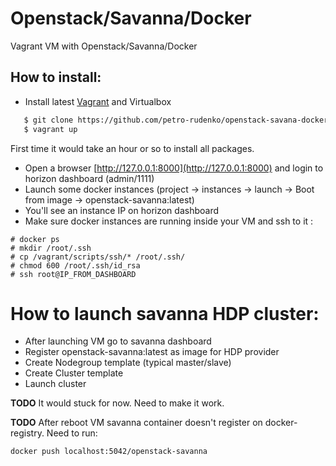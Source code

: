 # Openstack/Savanna/Docker

Vagrant VM with Openstack/Savanna/Docker

## How to install:
* Install latest [Vagrant](http://www.vagrantup.com/) and Virtualbox

```bash
   $ git clone https://github.com/petro-rudenko/openstack-savana-docker-sandbox && cd openstack-savana-docker-sandbox
   $ vagrant up
```
   First time it would take an hour or so to install all packages.
   
* Open a browser [http://127.0.0.1:8000](http://127.0.0.1:8000) and login to horizon dashboard (admin/1111)
* Launch some docker instances (project -> instances -> launch -> Boot from image -> openstack-savanna:latest)
* You'll see an instance IP on horizon dashboard
* Make sure docker instances are running inside your VM and ssh to it :

```
# docker ps
# mkdir /root/.ssh
# cp /vagrant/scripts/ssh/* /root/.ssh/
# chmod 600 /root/.ssh/id_rsa
# ssh root@IP_FROM_DASHBOARD
```

# How to launch savanna HDP cluster:

* After launching VM go to savanna dashboard
* Register openstack-savanna:latest as image for HDP provider
* Create Nodegroup template (typical master/slave)
* Create Cluster template
* Launch cluster

**TODO** It would stuck for now. Need to make it work.

**TODO** After reboot VM savanna container doesn't register on docker-registry. Need to run:

```
docker push localhost:5042/openstack-savanna
```
